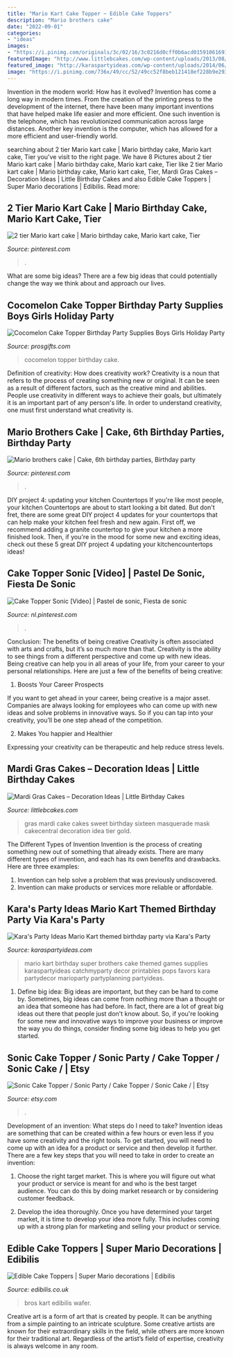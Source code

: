 ```yaml
---
title: "Mario Kart Cake Topper ~ Edible Cake Toppers"
description: "Mario brothers cake"
date: "2022-09-01"
categories:
- "ideas"
images:
- "https://i.pinimg.com/originals/3c/02/16/3c0216d0cff0b6acd0159106169136d4.jpg"
featuredImage: "http://www.littlebcakes.com/wp-content/uploads/2013/08/Cake-Mardi-Gras.jpg"
featured_image: "http://karaspartyideas.com/wp-content/uploads/2014/06/mario12.jpeg"
image: "https://i.pinimg.com/736x/49/cc/52/49cc52f8beb121418ef228b9e293695d.jpg"
---
```



Invention in the modern world: How has it evolved?
Invention has come a long way in modern times. From the creation of the printing press to the development of the internet, there have been many important inventions that have helped make life easier and more efficient. One such invention is the telephone, which has revolutionized communication across large distances. Another key invention is the computer, which has allowed for a more efficient and user-friendly world.

	

		
searching about 2 tier Mario kart cake | Mario birthday cake, Mario kart cake, Tier you've visit to the right page. We have 8 Pictures about 2 tier Mario kart cake | Mario birthday cake, Mario kart cake, Tier like 2 tier Mario kart cake | Mario birthday cake, Mario kart cake, Tier, Mardi Gras Cakes – Decoration Ideas | Little Birthday Cakes and also Edible Cake Toppers | Super Mario decorations | Edibilis. Read more:
		
    
## 2 Tier Mario Kart Cake | Mario Birthday Cake, Mario Kart Cake, Tier

<img loading=lazy src="https://i.pinimg.com/originals/3c/02/16/3c0216d0cff0b6acd0159106169136d4.jpg" onerror="this.onerror=null;this.src='https://tse4.mm.bing.net/th?id=OIP.3-AeFnjGJZMbZnj0TNoIAgHaHw&amp;pid=15.1';" alt="2 tier Mario kart cake | Mario birthday cake, Mario kart cake, Tier">

_Source: pinterest.com_

>. 

	

What are some big ideas?
There are a few big ideas that could potentially change the way we think about and approach our lives.

    
## Cocomelon Cake Topper Birthday Party Supplies Boys Girls Holiday Party

<img loading=lazy src="http://cdn.shopify.com/s/files/1/0273/1914/0454/products/CocomelonCakeTopperBirthdayPartySuppliesBoysGirlsHolidayPartyDecoration.gif?v=1618380975" onerror="this.onerror=null;this.src='https://tse1.mm.bing.net/th?id=OIP.U2nrlpRanJdUbWqGjNcpTgHaHa&amp;pid=15.1';" alt="Cocomelon Cake Topper Birthday Party Supplies Boys Girls Holiday Party">

_Source: prosgifts.com_

>cocomelon topper birthday cake. 

	

Definition of creativity: How does creativity work?
Creativity is a noun that refers to the process of creating something new or original. It can be seen as a result of different factors, such as the creative mind and abilities. People use creativity in different ways to achieve their goals, but ultimately it is an important part of any person's life. In order to understand creativity, one must first understand what creativity is.

    
## Mario Brothers Cake | Cake, 6th Birthday Parties, Birthday Party

<img loading=lazy src="https://i.pinimg.com/736x/5b/99/70/5b99704c8d8d50995bffddb18c6957b2--mario-brothers.jpg" onerror="this.onerror=null;this.src='https://tse1.mm.bing.net/th?id=OIP.1wX-X0Y6_HC1RQhbKxnwYgHaJ3&amp;pid=15.1';" alt="Mario brothers cake | Cake, 6th birthday parties, Birthday party">

_Source: pinterest.com_

>. 

	

DIY project 4: updating your kitchen Countertops
If you're like most people, your kitchen Countertops are about to start looking a bit dated. But don't fret, there are some great DIY project 4 updates for your countertops that can help make your kitchen feel fresh and new again. First off, we recommend adding a granite countertop to give your kitchen a more finished look. Then, if you're in the mood for some new and exciting ideas, check out these 5 great DIY project 4 updating your kitchencountertops ideas!

    
## Cake Topper Sonic [Video] | Pastel De Sonic, Fiesta De Sonic

<img loading=lazy src="https://i.pinimg.com/736x/49/cc/52/49cc52f8beb121418ef228b9e293695d.jpg" onerror="this.onerror=null;this.src='https://tse4.mm.bing.net/th?id=OIP.y1AEEWKWBMgDDmIlphq4mAHaNK&amp;pid=15.1';" alt="Cake Topper Sonic [Video] | Pastel de sonic, Fiesta de sonic">

_Source: nl.pinterest.com_

>. 

	

Conclusion: The benefits of being creative
Creativity is often associated with arts and crafts, but it’s so much more than that. Creativity is the ability to see things from a different perspective and come up with new ideas. Being creative can help you in all areas of your life, from your career to your personal relationships.
Here are just a few of the benefits of being creative:

1. Boosts Your Career Prospects

If you want to get ahead in your career, being creative is a major asset. Companies are always looking for employees who can come up with new ideas and solve problems in innovative ways. So if you can tap into your creativity, you’ll be one step ahead of the competition.

2. Makes You happier and Healthier

Expressing your creativity can be therapeutic and help reduce stress levels.

    
## Mardi Gras Cakes – Decoration Ideas | Little Birthday Cakes

<img loading=lazy src="http://www.littlebcakes.com/wp-content/uploads/2013/08/Cake-Mardi-Gras.jpg" onerror="this.onerror=null;this.src='https://tse2.mm.bing.net/th?id=OIP.WP62lg96qrCezf5EkjoRZgHaMb&amp;pid=15.1';" alt="Mardi Gras Cakes – Decoration Ideas | Little Birthday Cakes">

_Source: littlebcakes.com_

>gras mardi cake cakes sweet birthday sixteen masquerade mask cakecentral decoration idea tier gold. 

	

The Different Types of Invention
Invention is the process of creating something new out of something that already exists. There are many different types of invention, and each has its own benefits and drawbacks. Here are three examples: 
1. Invention can help solve a problem that was previously undiscovered. 
2. Invention can make products or services more reliable or affordable. 

    
## Kara&#039;s Party Ideas Mario Kart Themed Birthday Party Via Kara&#039;s Party

<img loading=lazy src="http://karaspartyideas.com/wp-content/uploads/2014/06/mario12.jpeg" onerror="this.onerror=null;this.src='https://tse3.mm.bing.net/th?id=OIP.z4dJcYf0TwHglJkpsOR-sAHaE8&amp;pid=15.1';" alt="Kara&#039;s Party Ideas Mario Kart themed birthday party via Kara&#039;s Party">

_Source: karaspartyideas.com_

>mario kart birthday super brothers cake themed games supplies karaspartyideas catchmyparty decor printables pops favors kara partydecor marioparty partyplanning partyideas. 

	

1. Define big idea:
Big ideas are important, but they can be hard to come by. Sometimes, big ideas can come from nothing more than a thought or an idea that someone has had before. In fact, there are a lot of great big ideas out there that people just don't know about. So, if you're looking for some new and innovative ways to improve your business or improve the way you do things, consider finding some big ideas to help you get started.

    
## Sonic Cake Topper / Sonic Party / Cake Topper / Sonic Cake / | Etsy

<img loading=lazy src="https://i.etsystatic.com/17689156/r/il/5cc4b9/2674768932/il_794xN.2674768932_fp2b.jpg" onerror="this.onerror=null;this.src='https://tse3.mm.bing.net/th?id=OIP.dO7_TbghkFqo53GLJtAXUAHaJ4&amp;pid=15.1';" alt="Sonic Cake Topper / Sonic Party / Cake Topper / Sonic Cake / | Etsy">

_Source: etsy.com_

>. 

	

Development of an invention: What steps do I need to take?
Invention ideas are something that can be created within a few hours or even less if you have some creativity and the right tools. To get started, you will need to come up with an idea for a product or service and then develop it further. There are a few key steps that you will need to take in order to create an invention:
1. Choose the right target market. This is where you will figure out what your product or service is meant for and who is the best target audience. You can do this by doing market research or by considering customer feedback.

2. Develop the idea thoroughly. Once you have determined your target market, it is time to develop your idea more fully. This includes coming up with a strong plan for marketing and selling your product or service.

    
## Edible Cake Toppers | Super Mario Decorations | Edibilis

<img loading=lazy src="http://cdn.shopify.com/s/files/1/0157/8886/products/Super_Mario_15_1024x.jpg?v=1571438697" onerror="this.onerror=null;this.src='https://tse2.mm.bing.net/th?id=OIP.d42U1D0cGLd4-t3Qdp_p6AHaFR&amp;pid=15.1';" alt="Edible Cake Toppers | Super Mario decorations | Edibilis">

_Source: edibilis.co.uk_

>bros kart edibilis wafer. 

	

Creative art is a form of art that is created by people. It can be anything from a simple painting to an intricate sculpture. Some creative artists are known for their extraordinary skills in the field, while others are more known for their traditional art. Regardless of the artist’s field of expertise, creativity is always welcome in any room.

